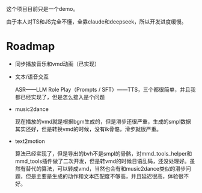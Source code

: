 这个项目目前只是一个demo。

由于本人对TS和JS完全不懂，全靠claude和deepseek，所以开发进度缓慢。

# Roadmap

- 同步播放音乐和vmd动画（已实现）

- 文本/语音交互

  ASR——LLM Role Play（Prompts / SFT）——TTS，三个都很简单，并且我都已经实现了，但是怎么接入是个问题

- music2dance

  现在播放的vmd就是根据bgm生成的，但是滑步还很严重，生成的smpl数据其实还好，但是转换vmd的时候，没有ik骨骼，滑步就很严重。

- text2motion

  算法已经实现了，但是导出的bvh不是smpl的骨骼，对mmd_tools_helper和mmd_tools插件做了二次开发，但是转vmd的时候日语乱码，还没处理好。虽然有替代的算法，可以转成vmd，当然也会有和music2dance类似的滑步问题，但是主要是生成的动作和文本匹配度不够高，并且延迟很高，体验很不好。

  

